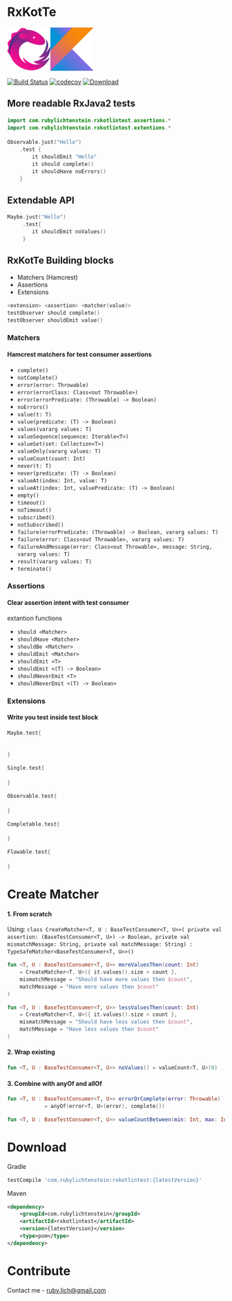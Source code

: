 # RxKotTe

<img src="./art/rx_logo.png" width="100"><img src="./art/kotlin_logo.png" width="100">


[![Build Status](https://travis-ci.org/RubyLichtenstein/RxKotlinTest.svg?branch=master)](https://travis-ci.org/RubyLichtenstein/RxKotlinTest)
[![codecov](https://codecov.io/gh/RubyLichtenstein/RxKotlinTest/branch/master/graph/badge.svg)](https://codecov.io/gh/RubyLichtenstein/RxKotlinTest)
[![Download](https://api.bintray.com/packages/rubylichtenstein/RxKotlinTest/com.rubylichtenstein.rxkotlintest/images/download.svg?version=1.2.3) ](https://bintray.com/rubylichtenstein/RxKotlinTest/com.rubylichtenstein.rxkotlintest/1.2.3/link)
## More readable RxJava2 tests 
```kotlin
import com.rubylichtenstein.rxkotlintest.assertions.*
import com.rubylichtenstein.rxkotlintest.extentions.*

Observable.just("Hello")
    .test {
        it shouldEmit "Hello"
        it should complete()
        it shouldHave noErrors()
    }
```

## Extendable API
```kotlin
Maybe.just("Hello")
     .test{
        it shouldEmit noValues()
     }
```
## RxKotTe Building blocks

 - Matchers (Hamcrest)
 - Assertions
 - Extensions    

```kotlin
<extension> <assertion> <matcher(value)>
testObserver should complete()
testObserver shouldEmit value()
``` 
### Matchers
#### Hamcrest matchers for test consumer assertions

- `complete()`
- `notComplete()`
- `error(error: Throwable)`
- `error(errorClass: Class<out Throwable>)`
- `error(errorPredicate: (Throwable) -> Boolean)`
- `noErrors()`
- `value(t: T)` 
- `value(predicate: (T) -> Boolean)` 
- `values(vararg values: T)` 
- `valueSequence(sequence: Iterable<T>)` 
- `valueSet(set: Collection<T>)` 
- `valueOnly(vararg values: T)` 
- `valueCount(count: Int)` 
- `never(t: T)` 
- `never(predicate: (T) -> Boolean)` 
- `valueAt(index: Int, value: T)` 
- `valueAt(index: Int, valuePredicate: (T) -> Boolean)` 
- `empty()` 
- `timeout()` 
- `noTimeout()` 
- `subscribed()` 
- `notSubscribed()` 
- `failure(errorPredicate: (Throwable) -> Boolean, vararg values: T)` 
- `failure(error: Class<out Throwable>, vararg values: T)` 
- `failureAndMessage(error: Class<out Throwable>, message: String, vararg values: T)` 
- `result(vararg values: T)` 
- `terminate()` 

### Assertions
#### Clear assertion intent with test consumer
extantion functions

- `should <Matcher>`
- `shouldHave <Matcher>`
- `shouldBe <Matcher>`
- `shouldEmit <Matcher>`
- `shouldEmit <T>`
- `shouldEmit <(T) -> Boolean>`
- `shouldNeverEmit <T>`
- `shouldNeverEmit <(T) -> Boolean>`

### Extensions
#### Write you test inside test block 

```kotlin
Maybe.test{


}
```

```kotlin
Single.test{

}
```

```kotlin
Observable.test{

}
```

```kotlin
Completable.test{

}
```

```kotlin
Flowable.test{

}
```
 
# Create Matcher

#### 1. From scratch 
Using: `class CreateMatcher<T, U : BaseTestConsumer<T, U>>(
                private val assertion: (BaseTestConsumer<T, U>) -> Boolean,
                private val mismatchMessage: String,
                private val matchMessage: String) : TypeSafeMatcher<BaseTestConsumer<T, U>>()`

```kotlin
fun <T, U : BaseTestConsumer<T, U>> moreValuesThen(count: Int)
    = CreateMatcher<T, U>({ it.values().size > count },
    mismatchMessage = "Should have more values then $count",
    matchMessage = "Have more values then $count"
)
```
```kotlin
fun <T, U : BaseTestConsumer<T, U>> lessValuesThen(count: Int)
    = CreateMatcher<T, U>({ it.values().size < count },
    mismatchMessage = "Should have less values then $count",
    matchMessage = "Have less values then $count"
)                                   
```

#### 2. Wrap existing
```kotlin
fun <T, U : BaseTestConsumer<T, U>> noValues() = valueCount<T, U>(0)
```

#### 3. Combine with anyOf and allOf
```kotlin
fun <T, U : BaseTestConsumer<T, U>> errorOrComplete(error: Throwable)
            = anyOf(error<T, U>(error), complete())
```
```kotlin
fun <T, U : BaseTestConsumer<T, U>> valueCountBetween(min: Int, max: Int) = allOf(moreValuesThen<T, U>(min), lessValuesThen<T, U>(max))

```

# Download
Gradle
```groovy
testCompile 'com.rubylichtenstein:rxkotlintest:{latestVersion}'
```

Maven
```xml
<dependency>
    <groupId>com.rubylichtenstein</groupId>
    <artifactId>rxkotlintest</artifactId>
    <version>{latestVersion}</version>
    <type>pom</type>
</dependency>
```

# Contribute

Contact me - ruby.lich@gmail.com

